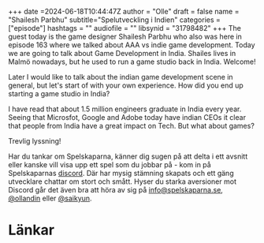 +++
date =2024-06-18T10:44:47Z
author = "Olle"
draft = false 
name = "Shailesh Parbhu"
subtitle="Spelutveckling i Indien"
categories = ["episode"]
hashtags = ""
audiofile = ""
libsynid = "31798482"
+++
The guest today is the game designer Shailesh Parbhu who also was here in episode 163 where we talked about AAA vs indie game development. Today we are going to talk about Game Development in India. Shailes lives in Malmö nowadays, but he used to run a game studio back in India. Welcome!

Later I would like to talk about the indian game development scene in general, but let's start of with your own experience. How did you end up starting a game studio in India?


I have read that about 1.5 million engineers graduate in India every year. Seeing that Microsfot, Google and Adobe today have indian CEOs it clear that people from India have a great impact on Tech. But what about games?


Trevlig lyssning!

Har du tankar om Spelskaparna, känner dig sugen på att delta i ett avsnitt eller kanske vill visa upp ett spel som du jobbar på - kom in på Spelskaparnas [discord](https://discord.gg/hBHEXss). Där har mysig stämning skapats och ett gäng utvecklare chattar om stort och smått. Hyser du starka aversioner mot Discord går det även bra att höra av sig på info@spelskaparna.se, [@ollandin](https://twitter.com/ollelandin) eller [@saikyun](https://twitter.com/Saikyun).

# Länkar
